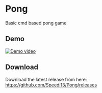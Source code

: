 # Pong
Basic cmd based pong game

## Demo
[![Demo video](https://j.gifs.com/2vJ2VN.gif)](https://www.youtube.com/watch?v=IiyCRMzR2X8)

## Download
Download the latest release from here:
https://github.com/Speedi13/Pong/releases
